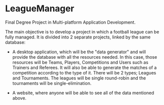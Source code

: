 # LeagueManager
Final Degree Project in Multi-platform Application Development.

The main objective is to develop a project in which a football league can be fully managed.
It is divided into 2 separate projects, linked by the same database:

- A desktop application, which will be the "data generator" and will provide the database with all the resources needed. In this case, those resources will be Teams, Players,
Competitions and Users such as Trainers and Referees. It will also be able to generate the matches of a competition according to the type of it. There will be 2 types; Leagues
and Tournaments. The leagues will be single round-robin and the tournaments will be single-elimination.

- A website, where anyone will be able to see all of the data mentioned above.


